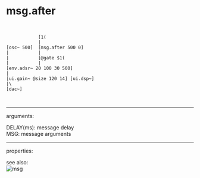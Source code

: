 # msg.after

```


            [1(
            |
[osc~ 500]  [msg.after 500 0]
|           |
|           [@gate $1(
|           |
[env.adsr~ 20 100 30 500]
|
[ui.gain~ @size 120 14] [ui.dsp~]
|\
[dac~]

            
```
---
arguments:

DELAY(ms): message
            delay<br>
MSG: message arguments<br>

---
properties:


see also:<br>
![msg]("img/object_msg.png")
